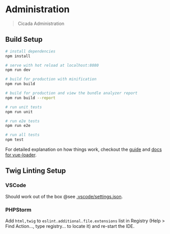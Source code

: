 # Administration

> Cicada Administration

## Build Setup

``` bash
# install dependencies
npm install

# serve with hot reload at localhost:8080
npm run dev

# build for production with minification
npm run build

# build for production and view the bundle analyzer report
npm run build --report

# run unit tests
npm run unit

# run e2e tests
npm run e2e

# run all tests
npm test
```

For detailed explanation on how things work, checkout the [guide](http://vuejs-templates.github.io/webpack/) and [docs for vue-loader](http://vuejs.github.io/vue-loader).


## Twig Linting Setup

### VSCode

Should work out of the box @see [.vscode/settings.json](../../../../../.vscode/settings.json).

### PHPStorm

Add `html,twig` to `eslint.additional.file.extensions` list in Registry (Help > Find Action..., type registry... to locate it) and re-start the IDE.
